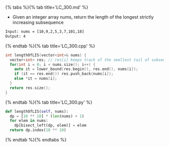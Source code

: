 {% tabs %}{% tab title='LC_300.md' %}

* Given an integer array nums, return the length of the longest strictly increasing subsequence

```txt
Input: nums = [10,9,2,5,3,7,101,18]
Output: 4
```

{% endtab %}{% tab title='LC_300.cpp' %}

```cpp
int lengthOfLIS(vector<int>& nums) {
  vector<int> res; // res[i] keeps track of the smallest tail of subsequences with length i + 1
  for(int i = 0; i < nums.size(); i++) {
    auto it = lower_bound(res.begin(), res.end(), nums[i]);
    if (it == res.end()) res.push_back(nums[i]);
    else *it = nums[i];
  }
  return res.size();
}
```

{% endtab %}{% tab title='LC_300.py' %}

```py
def lengthOfLIS(self, nums):
  dp = [10 ** 10] * (len(nums) + 1)
  for elem in nums:
    dp[bisect_left(dp, elem)] = elem
  return dp.index(10 ** 10)
```

{% endtab %}{% endtabs %}
